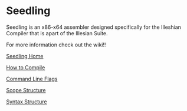 # Seedling

Seedling is an x86-x64 assembler designed specifically for the Illeshian Compiler that is apart of the Illesian Suite.

For more information check out the wiki!!

[Seedling Home](https://github.com/ravenleeblack/Seedling/wiki)

[How to Compile](https://github.com/ravenleeblack/Seedling/wiki/How-to-Compile)

[Command Line Flags](https://github.com/ravenleeblack/Seedling/wiki/Command-Line-Flags)

[Scope Structure](https://github.com/ravenleeblack/Seedling/wiki/Scope-Structure)

[Syntax Structure](https://github.com/ravenleeblack/Seedling/wiki/Scope-Structure)
